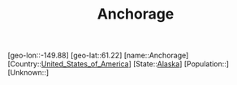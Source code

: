 ﻿---
title: "Anchorage"
location: [61.22,-149.88]
type: City
tags:
- geo/City


SpocWebEntityId: 28816
isDeleted: false
confidential: public

---
[geo-lon::-149.88]
[geo-lat::61.22]
[name::Anchorage]
[Country::[United_States_of_America](North-America/United_States_of_America.md)]
[State::[Alaska](North-America/United_States_of_America/Alaska.md)]
[Population::]
[Unknown::]

